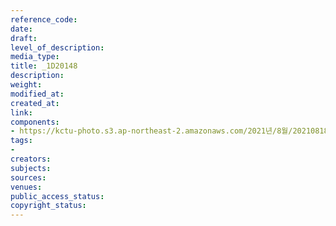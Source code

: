 ```yaml
---
reference_code: 
date: 
draft: 
level_of_description: 
media_type: 
title: _1D20148
description: 
weight: 
modified_at: 
created_at: 
link: 
components:
- https://kctu-photo.s3.ap-northeast-2.amazonaws.com/2021년/8월/20210818_양경수+민주노총+위원장+출입기자단+기자간담회/_1D20148.jpg
tags:
- 
creators: 
subjects: 
sources: 
venues: 
public_access_status: 
copyright_status: 
---
```

